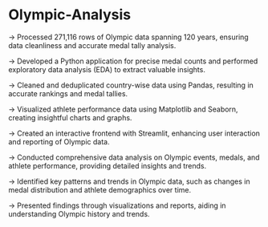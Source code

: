 # Olympic-Analysis
-> Processed 271,116 rows of Olympic data spanning 120 years, ensuring data cleanliness and accurate medal tally analysis.

-> Developed a Python application for precise medal counts and performed exploratory data analysis (EDA) to extract valuable insights.

-> Cleaned and deduplicated country-wise data using Pandas, resulting in accurate rankings and medal tallies.

-> Visualized athlete performance data using Matplotlib and Seaborn, creating insightful charts and graphs.

-> Created an interactive frontend with Streamlit, enhancing user interaction and reporting of Olympic data.

-> Conducted comprehensive data analysis on Olympic events, medals, and athlete performance, providing detailed insights and trends.

-> Identified key patterns and trends in Olympic data, such as changes in medal distribution and athlete demographics over time.

-> Presented findings through visualizations and reports, aiding in understanding Olympic history and trends.
